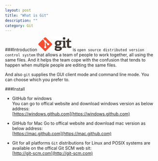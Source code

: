 ```yaml
---
layout: post
title: "What is Git"
description: ""
category: Git
---
```


###Introduction
![Git](/assets/images/git-logo.png) is `open source distributed version control system` that allows a team of people to work together, all using the same files. And it helps the team cope with the confusion that tends to happen when multiple people are editing the same files.

<!--more-->   

And also `git` supplies the GUI client mode and command line mode. You can choose which you prefer to.   

###Install
- GitHub for windows   
  You can go to offical website and download windows version as below address:   
  [https://windows.github.com](https://windows.github.com)
  
- GitHub for Mac
  Go to offical website and download mac version as below address:   
  [https://mac.github.com](https://mac.github.com)
  
- Git for all platforms
  `Git` distributions for Linux and POSIX systems are available on the offical Git SCM web sit:   
  [http://git-scm.com](http://git-scm.com)
  

